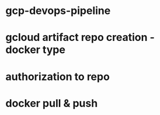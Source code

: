 # gcp-devops-pipeline
# gcloud artifact repo creation - docker type
# authorization to repo
# docker pull & push 

